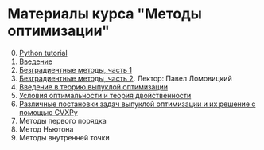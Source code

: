 # Материалы курса "Методы оптимизации"

0. [Python tutorial](./Python_tutorial.ipynb)
1. [Введение](./01-Intro/01-Intro.ipynb)
2. [Безградиентные методы, часть 1](./02-LocalSearch/02-LocalSearch.ipynb)
3. [Безградиентные методы, часть 2](./03-AdvancedDiscrete/03-AdvancedDiscrete.pdf). Лектор: Павел Ломовицкий
4. [Введение в теорию выпуклой оптимизации]()
5. [Условия оптимальности и теория двойственности]()
6. [Pазличные постановки задач выпуклой оптимизации и их решение с помощью  CVXPy]()
7. Методы первого порядка
8. Метод Ньютона
9. Методы внутренней точки
